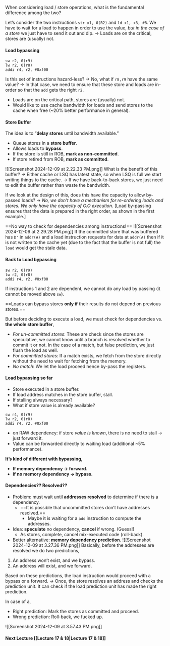 When considering load / store operations, what is the fundamental difference among the two?

Let’s consider the two instructions `str x1, 0(R2)` and `ld x1, x3, #8`. We have to wait for a load to happen in order to use the value, *but in the case of a store* we just have to send it out and dip. → Loads are on the critical, stores are (usually) not.

#### Load bypassing
```
sw r2, 0(r9)
lw r2, 0(r8)
addi r4, r2, #0xf00
```
Is this set of instructions hazard-less? → No, what if `r8,r9` have the same value? → In that case, we need to ensure that these store and loads are in-order so that the `add` gets the right `r2`.

- Loads are on the critical path, stores are (usually) not.
- Would like to use cache bandwidth for loads and send stores to the cache when free (~20% better performance in general).

#### Store Buffer
The idea is to “**delay stores** until bandwidth available.”
- Queue stores in a **store buffer**.
- Allows loads to **bypass**.
- If the store is still in ROB, **mark as non-committed**.
- If store retired from ROB, **mark as committed**.

![[Screenshot 2024-12-09 at 2.22.33 PM.png]]
What is the benefit of this buffer?
→ Either cache or LSQ has latest state, so when LSQ is full we start writing things to the cache.
→ If we have back-to-back stores, we just need to edit the buffer rather than waste the bandwidth.

If we look at the design of this, does this have the capacity to allow by-passed loads?
→ *No, we don’t have a mechanism for re-ordering loads and stores. We only have the capacity of O.O execution.* [Load by-passing ensures that the data is prepared in the right order, as shown in the first example.]

==No way to check for dependencies among instructions!==
![[Screenshot 2024-12-09 at 2.29.28 PM.png]]
If the committed store that was buffered has `D'` in `addr(A)` and a load instruction requests for data at `addr(A)` then if it is not written to the cache yet (due to the fact that the buffer is not full) the `load` would get the stale data.

#### Back to Load bypassing
```
sw r2, 0(r9)
lw r2, 0(r8)
addi r4, r2, #0xf00
```
If instructions 1 and 2 are dependent, we cannot do any load by passing (it cannot be moved above `sw`). 

==Loads can bypass stores **only if** their results do not depend on previous stores.==

But before deciding to execute a load, we must check for dependencies vs. **the whole store buffer**,
- *For un-committed stores*: These are check since the stores are speculative, we cannot know until a branch is resolved whether to commit it or not. In the case of a match, but false prediction, we just flush the load as well. 
- *For committed stores*: If a match exists, we fetch from the store directly without the need to wait for fetching from the memory.
- *No match*: We let the load proceed hence by-pass the registers.


#### Load bypassing so far
- Store executed in a store buffer.
- If load address matches in the store buffer, stall.
- If stalling always necessary?
- What if store value is already available?

```
sw r4, 0(r9)
lw r2, 0(r8)
addi r4, r2, #0xf00
```
- on RAW dependency: if store *value is known*, there is no need to stall → just forward it.
- Value can be forwarded directly to waiting load (additional ~5% performance).

**It’s kind of different with bypassing,** 
- **If memory dependency → forward.**
- **if no memory dependency → bypass.**

#### Dependencies?? Resolved??
- Problem: must wait until **addresses resolved** to determine if there is a dependency.
	- ==It is possible that uncommitted stores don’t have addresses resolved.==
		- Maybe it is waiting for a `add` instruction to compute the addresses.
- Idea: **speculate** no dependency, **cancel** if wrong. (Guess!)
	- As stores, complete, cancel mix-executed code (roll-back).
- Better alternative: **memory dependency prediction**.
![[Screenshot 2024-12-09 at 3.27.36 PM.png]]
Basically, before the addresses are resolved we do two predictions,
1. An address won’t exist, and we bypass.
2. An address will exist, and we forward.

Based on these predictions, the load instruction would proceed with a bypass or a forward.
→ Once, the store resolves an address and checks the prediction unit. It can check if the load prediction unit has made the right prediction.

In case of a,
- Right prediction: Mark the stores as committed and proceed.
- Wrong prediction: Roll-back, we fucked up.

![[Screenshot 2024-12-09 at 3.57.43 PM.png]]

#### Next Lecture [[Lecture 17 & 18|Lecture 17 & 18]]
